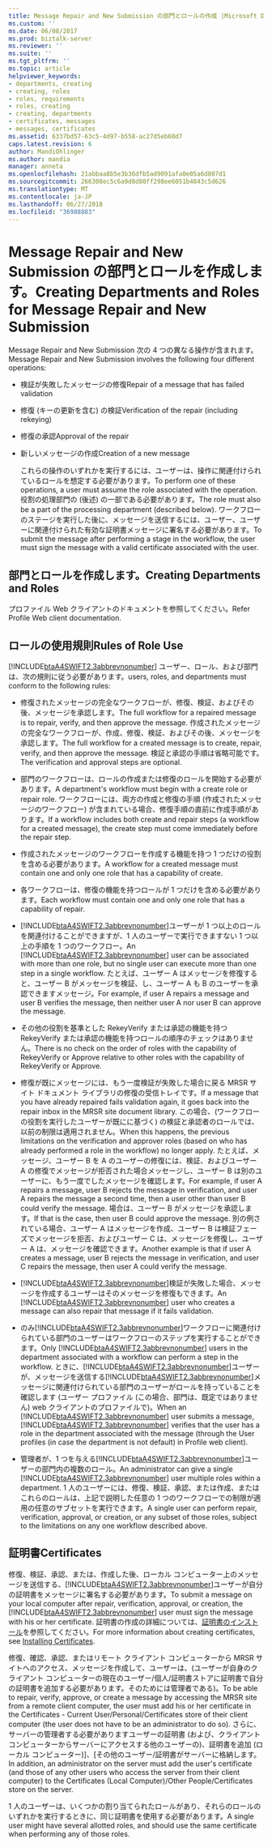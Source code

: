 ```yaml
---
title: Message Repair and New Submission の部門とロールの作成 |Microsoft Docs
ms.custom: ''
ms.date: 06/08/2017
ms.prod: biztalk-server
ms.reviewer: ''
ms.suite: ''
ms.tgt_pltfrm: ''
ms.topic: article
helpviewer_keywords:
- departments, creating
- creating, roles
- roles, requirements
- roles, creating
- creating, departments
- certificates, messages
- messages, certificates
ms.assetid: 6337bd57-63c5-4d97-b558-ac27d5eb60d7
caps.latest.revision: 6
author: MandiOhlinger
ms.author: mandia
manager: anneta
ms.openlocfilehash: 21abbaa8b5e3b36dfb5ad9091afa0e05a6d807d1
ms.sourcegitcommit: 266308ec5c6a9d8d80ff298ee6051b4843c5d626
ms.translationtype: MT
ms.contentlocale: ja-JP
ms.lasthandoff: 06/27/2018
ms.locfileid: "36988883"
---
```

# <a name="creating-departments-and-roles-for-message-repair-and-new-submission"></a><span data-ttu-id="f48d3-102">Message Repair and New Submission の部門とロールを作成します。</span><span class="sxs-lookup"><span data-stu-id="f48d3-102">Creating Departments and Roles for Message Repair and New Submission</span></span>
<span data-ttu-id="f48d3-103">Message Repair and New Submission 次の 4 つの異なる操作が含まれます。</span><span class="sxs-lookup"><span data-stu-id="f48d3-103">Message Repair and New Submission involves the following four different operations:</span></span>  
  
- <span data-ttu-id="f48d3-104">検証が失敗したメッセージの修復</span><span class="sxs-lookup"><span data-stu-id="f48d3-104">Repair of a message that has failed validation</span></span>  
  
- <span data-ttu-id="f48d3-105">修復 (キーの更新を含む) の検証</span><span class="sxs-lookup"><span data-stu-id="f48d3-105">Verification of the repair (including rekeying)</span></span>  
  
- <span data-ttu-id="f48d3-106">修復の承認</span><span class="sxs-lookup"><span data-stu-id="f48d3-106">Approval of the repair</span></span>  
  
- <span data-ttu-id="f48d3-107">新しいメッセージの作成</span><span class="sxs-lookup"><span data-stu-id="f48d3-107">Creation of a new message</span></span>  
  
  <span data-ttu-id="f48d3-108">これらの操作のいずれかを実行するには、ユーザーは、操作に関連付けられているロールを想定する必要があります。</span><span class="sxs-lookup"><span data-stu-id="f48d3-108">To perform one of these operations, a user must assume the role associated with the operation.</span></span> <span data-ttu-id="f48d3-109">役割の処理部門の (後述) の一部である必要があります。</span><span class="sxs-lookup"><span data-stu-id="f48d3-109">The role must also be a part of the processing department (described below).</span></span> <span data-ttu-id="f48d3-110">ワークフローのステージを実行した後に、メッセージを送信するには、ユーザー、ユーザーに関連付けられた有効な証明書メッセージに署名する必要があります。</span><span class="sxs-lookup"><span data-stu-id="f48d3-110">To submit the message after performing a stage in the workflow, the user must sign the message with a valid certificate associated with the user.</span></span>  
  
## <a name="creating-departments-and-roles"></a><span data-ttu-id="f48d3-111">部門とロールを作成します。</span><span class="sxs-lookup"><span data-stu-id="f48d3-111">Creating Departments and Roles</span></span>  
 <span data-ttu-id="f48d3-112">プロファイル Web クライアントのドキュメントを参照してください。</span><span class="sxs-lookup"><span data-stu-id="f48d3-112">Refer Profile Web client documentation.</span></span>  
  
## <a name="rules-of-role-use"></a><span data-ttu-id="f48d3-113">ロールの使用規則</span><span class="sxs-lookup"><span data-stu-id="f48d3-113">Rules of Role Use</span></span>  
 [!INCLUDE[btaA4SWIFT2.3abbrevnonumber](../../includes/btaa4swift2-3abbrevnonumber-md.md)] <span data-ttu-id="f48d3-114">ユーザー、ロール、および部門は、次の規則に従う必要があります。</span><span class="sxs-lookup"><span data-stu-id="f48d3-114">users, roles, and departments must conform to the following rules:</span></span>  
  
- <span data-ttu-id="f48d3-115">修復されたメッセージの完全なワークフローが、修復、検証、およびその後、メッセージを承認します。</span><span class="sxs-lookup"><span data-stu-id="f48d3-115">The full workflow for a repaired message is to repair, verify, and then approve the message.</span></span> <span data-ttu-id="f48d3-116">作成されたメッセージの完全なワークフローが、作成、修復、検証、およびその後、メッセージを承認します。</span><span class="sxs-lookup"><span data-stu-id="f48d3-116">The full workflow for a created message is to create, repair, verify, and then approve the message.</span></span> <span data-ttu-id="f48d3-117">検証と承認の手順は省略可能です。</span><span class="sxs-lookup"><span data-stu-id="f48d3-117">The verification and approval steps are optional.</span></span>  
  
- <span data-ttu-id="f48d3-118">部門のワークフローは、ロールの作成または修復のロールを開始する必要があります。</span><span class="sxs-lookup"><span data-stu-id="f48d3-118">A department's workflow must begin with a create role or repair role.</span></span> <span data-ttu-id="f48d3-119">ワークフローには、両方の作成と修復の手順 (作成されたメッセージのワークフロー) が含まれている場合、修復手順の直前に作成手順があります。</span><span class="sxs-lookup"><span data-stu-id="f48d3-119">If a workflow includes both create and repair steps (a workflow for a created message), the create step must come immediately before the repair step.</span></span>  
  
- <span data-ttu-id="f48d3-120">作成されたメッセージのワークフローを作成する機能を持つ 1 つだけの役割を含める必要があります。</span><span class="sxs-lookup"><span data-stu-id="f48d3-120">A workflow for a created message must contain one and only one role that has a capability of create.</span></span>  
  
- <span data-ttu-id="f48d3-121">各ワークフローは、修復の機能を持つロールが 1 つだけを含める必要があります。</span><span class="sxs-lookup"><span data-stu-id="f48d3-121">Each workflow must contain one and only one role that has a capability of repair.</span></span>  
  
- <span data-ttu-id="f48d3-122">[!INCLUDE[btaA4SWIFT2.3abbrevnonumber](../../includes/btaa4swift2-3abbrevnonumber-md.md)]ユーザーが 1 つ以上のロールを関連付けることができますが、1 人のユーザーで実行できますない 1 つ以上の手順を 1 つのワークフロー。</span><span class="sxs-lookup"><span data-stu-id="f48d3-122">An [!INCLUDE[btaA4SWIFT2.3abbrevnonumber](../../includes/btaa4swift2-3abbrevnonumber-md.md)] user can be associated with more than one role, but no single user can execute more than one step in a single workflow.</span></span> <span data-ttu-id="f48d3-123">たとえば、ユーザー A はメッセージを修復すると、ユーザー B がメッセージを検証、し、ユーザー A も B のユーザーを承認できますメッセージ。</span><span class="sxs-lookup"><span data-stu-id="f48d3-123">For example, if user A repairs a message and user B verifies the message, then neither user A nor user B can approve the message.</span></span>  
  
- <span data-ttu-id="f48d3-124">その他の役割を基準とした RekeyVerify または承認の機能を持つ RekeyVerify または承認の機能を持つロールの順序のチェックはありません。</span><span class="sxs-lookup"><span data-stu-id="f48d3-124">There is no check on the order of roles with the capability of RekeyVerify or Approve relative to other roles with the capability of RekeyVerify or Approve.</span></span>  
  
- <span data-ttu-id="f48d3-125">修復が既にメッセージには、もう一度検証が失敗した場合に戻る MRSR サイト ドキュメント ライブラリの修復の受信トレイです。</span><span class="sxs-lookup"><span data-stu-id="f48d3-125">If a message that you have already repaired fails validation again, it goes back into the repair inbox in the MRSR site document library.</span></span> <span data-ttu-id="f48d3-126">この場合、(ワークフローの役割を実行したユーザーが既にに基づく) の検証と承認者のロールでは、以前の制限は適用されません。</span><span class="sxs-lookup"><span data-stu-id="f48d3-126">When this happens, the previous limitations on the verification and approver roles (based on who has already performed a role in the workflow) no longer apply.</span></span> <span data-ttu-id="f48d3-127">たとえば、メッセージ、ユーザー B を A のユーザーの修復には、検証、およびユーザー A の修復でメッセージが拒否された場合メッセージし、ユーザー B は別のユーザーに、もう一度でしたメッセージを確認します。</span><span class="sxs-lookup"><span data-stu-id="f48d3-127">For example, if user A repairs a message, user B rejects the message in verification, and user A repairs the message a second time, then a user other than user B could verify the message.</span></span> <span data-ttu-id="f48d3-128">場合は、ユーザー B がメッセージを承認します。</span><span class="sxs-lookup"><span data-stu-id="f48d3-128">If that is the case, then user B could approve the message.</span></span> <span data-ttu-id="f48d3-129">別の例されている場合、ユーザー A はメッセージを作成、ユーザー B は検証フェーズでメッセージを拒否、およびユーザー C は、メッセージを修復し、ユーザー A は、メッセージを確認できます。</span><span class="sxs-lookup"><span data-stu-id="f48d3-129">Another example is that if user A creates a message, user B rejects the message in verification, and user C repairs the message, then user A could verify the message.</span></span>  
  
- <span data-ttu-id="f48d3-130">[!INCLUDE[btaA4SWIFT2.3abbrevnonumber](../../includes/btaa4swift2-3abbrevnonumber-md.md)]検証が失敗した場合、メッセージを作成するユーザーはそのメッセージを修復もできます。</span><span class="sxs-lookup"><span data-stu-id="f48d3-130">An [!INCLUDE[btaA4SWIFT2.3abbrevnonumber](../../includes/btaa4swift2-3abbrevnonumber-md.md)] user who creates a message can also repair that message if it fails validation.</span></span>  
  
- <span data-ttu-id="f48d3-131">のみ[!INCLUDE[btaA4SWIFT2.3abbrevnonumber](../../includes/btaa4swift2-3abbrevnonumber-md.md)]ワークフローに関連付けられている部門のユーザーはワークフローのステップを実行することができます。</span><span class="sxs-lookup"><span data-stu-id="f48d3-131">Only [!INCLUDE[btaA4SWIFT2.3abbrevnonumber](../../includes/btaa4swift2-3abbrevnonumber-md.md)] users in the department associated with a workflow can perform a step in the workflow.</span></span> <span data-ttu-id="f48d3-132">ときに、[!INCLUDE[btaA4SWIFT2.3abbrevnonumber](../../includes/btaa4swift2-3abbrevnonumber-md.md)]ユーザーが、メッセージを送信する[!INCLUDE[btaA4SWIFT2.3abbrevnonumber](../../includes/btaa4swift2-3abbrevnonumber-md.md)]メッセージに関連付けられている部門のユーザーがロールを持っていることを確認します (ユーザー プロファイル (この場合、部門は、既定ではありません) web クライアントのプロファイルで)。</span><span class="sxs-lookup"><span data-stu-id="f48d3-132">When an [!INCLUDE[btaA4SWIFT2.3abbrevnonumber](../../includes/btaa4swift2-3abbrevnonumber-md.md)] user submits a message, [!INCLUDE[btaA4SWIFT2.3abbrevnonumber](../../includes/btaa4swift2-3abbrevnonumber-md.md)] verifies that the user has a role in the department associated with the message (through the User profiles (in case the department is not default) in Profile web client).</span></span>  
  
- <span data-ttu-id="f48d3-133">管理者が、1 つを与える[!INCLUDE[btaA4SWIFT2.3abbrevnonumber](../../includes/btaa4swift2-3abbrevnonumber-md.md)]ユーザーの部門内の複数のロール。</span><span class="sxs-lookup"><span data-stu-id="f48d3-133">An administrator can give a single [!INCLUDE[btaA4SWIFT2.3abbrevnonumber](../../includes/btaa4swift2-3abbrevnonumber-md.md)] user multiple roles within a department.</span></span> <span data-ttu-id="f48d3-134">1 人のユーザーには、修復、検証、承認、または作成、またはこれらのロールは、上記で説明した任意の 1 つのワークフローでの制限が適用の任意のサブセットを実行できます。</span><span class="sxs-lookup"><span data-stu-id="f48d3-134">A single user can perform repair, verification, approval, or creation, or any subset of those roles, subject to the limitations on any one workflow described above.</span></span>  
  
## <a name="certificates"></a><span data-ttu-id="f48d3-135">証明書</span><span class="sxs-lookup"><span data-stu-id="f48d3-135">Certificates</span></span>  
 <span data-ttu-id="f48d3-136">修復、検証、承認、または、作成した後、ローカル コンピューター上のメッセージを送信する、[!INCLUDE[btaA4SWIFT2.3abbrevnonumber](../../includes/btaa4swift2-3abbrevnonumber-md.md)]ユーザーが自分の証明書をメッセージに署名する必要があります。</span><span class="sxs-lookup"><span data-stu-id="f48d3-136">To submit a message on your local computer after repair, verification, approval, or creation, the [!INCLUDE[btaA4SWIFT2.3abbrevnonumber](../../includes/btaa4swift2-3abbrevnonumber-md.md)] user must sign the message with his or her certificate.</span></span> <span data-ttu-id="f48d3-137">証明書の作成の詳細については、[証明書のインストール](../../adapters-and-accelerators/accelerator-swift/installing-certificates.md)を参照してください。</span><span class="sxs-lookup"><span data-stu-id="f48d3-137">For more information about creating certificates, see [Installing Certificates](../../adapters-and-accelerators/accelerator-swift/installing-certificates.md).</span></span>  
  
 <span data-ttu-id="f48d3-138">修復、確認、承認、またはリモート クライアント コンピューターから MRSR サイトへのアクセス、メッセージを作成して、ユーザーは、(ユーザーが自身のクライアント コンピューターの現在のユーザー/個人/証明書ストアに証明書で自分の証明書を追加する必要があります。そのためには管理者である)。</span><span class="sxs-lookup"><span data-stu-id="f48d3-138">To be able to repair, verify, approve, or create a message by accessing the MRSR site from a remote client computer, the user must add his or her certificate in the Certificates - Current User/Personal/Certificates store of their client computer (the user does not have to be an administrator to do so).</span></span> <span data-ttu-id="f48d3-139">さらに、サーバーの管理者する必要がありますユーザーの証明書 (および、クライアント コンピューターからサーバーにアクセスする他のユーザーの)、証明書を追加 (ローカル コンピューター)]、[その他のユーザー/証明書がサーバーに格納します。</span><span class="sxs-lookup"><span data-stu-id="f48d3-139">In addition, an administrator on the server must add the user's certificate (and those of any other users who access the server from their client computer) to the Certificates (Local Computer)/Other People/Certificates store on the server.</span></span>  
  
 <span data-ttu-id="f48d3-140">1 人のユーザーは、いくつかの割り当てられたロールがあり、それらのロールのいずれかを実行するときに、同じ証明書を使用する必要があります。</span><span class="sxs-lookup"><span data-stu-id="f48d3-140">A single user might have several allotted roles, and should use the same certificate when performing any of those roles.</span></span>